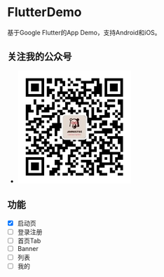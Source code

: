 # FlutterDemo

基于Google Flutter的App Demo，支持Android和iOS。

## 关注我的公众号
- <img src='./screenshots/qrcode.jpg'>

## 功能

- [x] 启动页
- [ ] 登录注册
- [ ] 首页Tab
- [ ] Banner
- [ ] 列表
- [ ] 我的

